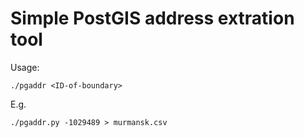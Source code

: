 Simple PostGIS address extration tool
=====================================

Usage:

	./pgaddr <ID-of-boundary>

E.g.

	./pgaddr.py -1029489 > murmansk.csv


